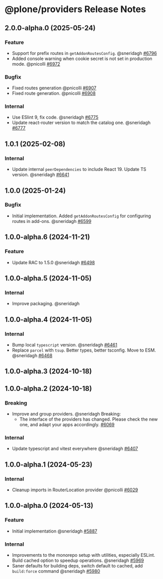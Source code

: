 # @plone/providers Release Notes

<!-- Do *NOT* add new change log entries to this file.
     You should create a file in the news directory instead.
     For helpful instructions, please see:
     https://6.docs.plone.org/contributing/index.html#contributing-change-log-label
-->

<!-- towncrier release notes start -->

## 2.0.0-alpha.0 (2025-05-24)

### Feature

- Support for prefix routes in `getAddonRoutesConfig`. @sneridagh [#6796](https://github.com/plone/volto/issues/6796)
- Added console warning when cookie secret is not set in production mode. @pnicolli [#6972](https://github.com/plone/volto/issues/6972)

### Bugfix

- Fixed routes generation @pnicolli [#6907](https://github.com/plone/volto/issues/6907)
- Fixed route generation. @pnicolli [#6908](https://github.com/plone/volto/issues/6908)

### Internal

- Use ESlint 9, fix code. @sneridagh [#6775](https://github.com/plone/volto/issues/6775)
- Update react-router version to match the catalog one. @sneridagh [#6777](https://github.com/plone/volto/issues/6777)

## 1.0.1 (2025-02-08)

### Internal

- Update internal `peerDependencies` to include React 19.
  Update TS version. @sneridagh [#6641](https://github.com/plone/volto/issues/6641)

## 1.0.0 (2025-01-24)

### Bugfix

- Initial implementation.
  Added `getAddonRoutesConfig` for configuring routes in add-ons. @sneridagh [#6599](https://github.com/plone/volto/issues/6599)

## 1.0.0-alpha.6 (2024-11-21)

### Feature

- Update RAC to 1.5.0 @sneridagh [#6498](https://github.com/plone/volto/issues/6498)

## 1.0.0-alpha.5 (2024-11-05)

### Internal

- Improve packaging. @sneridagh 

## 1.0.0-alpha.4 (2024-11-05)

### Internal

- Bump local `typescript` version. @sneridagh [#6461](https://github.com/plone/volto/issues/6461)
- Replace `parcel` with `tsup`. Better types, better tsconfig. Move to ESM. @sneridagh [#6468](https://github.com/plone/volto/issues/6468)

## 1.0.0-alpha.3 (2024-10-18)

## 1.0.0-alpha.2 (2024-10-18)

### Breaking

- Improve and group providers. @sneridagh
  Breaking:
    - The interface of the providers has changed. Please check the new one, and adapt your apps accordingly. [#6069](https://github.com/plone/volto/issues/6069)

### Internal

- Update typescript and vitest everywhere @sneridagh [#6407](https://github.com/plone/volto/issues/6407)

## 1.0.0-alpha.1 (2024-05-23)

### Internal

- Cleanup imports in RouterLocation provider @pnicolli [#6029](https://github.com/plone/volto/issues/6029)

## 1.0.0-alpha.0 (2024-05-13)

### Feature

- Initial implementation @sneridagh [#5887](https://github.com/plone/volto/issues/5887)

### Internal

- Improvements to the monorepo setup with utilities, especially ESLint. Build cached option to speedup operations. @sneridagh [#5969](https://github.com/plone/volto/issues/5969)
- Saner defaults for building deps, switch default to cached, add `build:force` command @sneridagh [#5980](https://github.com/plone/volto/issues/5980)
